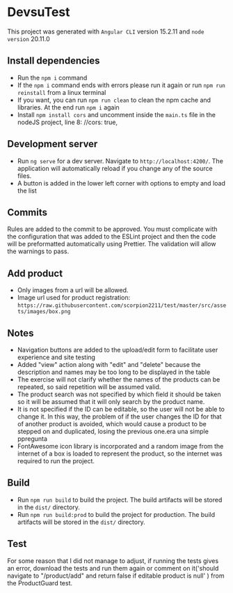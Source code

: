 # DevsuTest

This project was generated with `Angular CLI` version 15.2.11 and `node version` 20.11.0

## Install dependencies

- Run the `npm i` command
- If the `npm i` command ends with errors please run it again or run `npm run reinstall` from a linux terminal
- If you want, you can run `npm run clean` to clean the npm cache and libraries. At the end run `npm i` again
- Install `npm install cors` and uncomment inside the `main.ts` file in the nodeJS project, line 8: //cors: true,

## Development server

- Run `ng serve` for a dev server. Navigate to `http://localhost:4200/`. The application will automatically reload if you change any of the source files.
- A button is added in the lower left corner with options to empty and load the list

## Commits

Rules are added to the commit to be approved. You must complicate with the configuration that was added to the ESLint project and then the code will be preformatted automatically using Prettier. The validation will allow the warnings to pass.

## Add product

- Only images from a url will be allowed.
- Image url used for product registration: `https://raw.githubusercontent.com/scorpion2211/test/master/src/assets/images/box.png`

## Notes

- Navigation buttons are added to the upload/edit form to facilitate user experience and site testing
- Added "view" action along with "edit" and "delete" because the description and names may be too long to be displayed in the table
- The exercise will not clarify whether the names of the products can be repeated, so said repetition will be assumed valid.
- The product search was not specified by which field it should be taken so it will be assumed that it will only search by the product name.
- It is not specified if the ID can be editable, so the user will not be able to change it. In this way, the problem of if the user changes the ID for that of another product is avoided, which would cause a product to be stepped on and duplicated, losing the previous one.era una simple ppregunta
- FontAwesome icon library is incorporated and a random image from the internet of a box is loaded to represent the product, so the internet was required to run the project.

## Build

- Run `npm run build` to build the project. The build artifacts will be stored in the `dist/` directory.
- Run `npm run build:prod` to build the project for production. The build artifacts will be stored in the `dist/` directory.

## Test

For some reason that I did not manage to adjust, if running the tests gives an error, download the tests and run them again or comment on it('should navigate to "/product/add" and return false if editable product is null' ) from the ProductGuard test.
